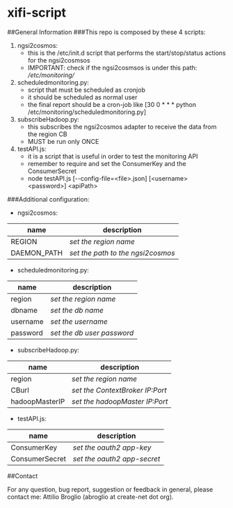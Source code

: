 xifi-script
===============
##General Information
###This repo is composed by these 4 scripts:
1. ngsi2cosmos:
    * this is the /etc/init.d script that performs the start/stop/status actions for the ngsi2cosmsos
    * IMPORTANT: check if the ngsi2cosmsos is under this path: */etc/monitoring/*
2. scheduledmonitoring.py:
    * script that must be scheduled as cronjob 
    * it should be scheduled as normal user
    * the final report should be a cron-job like [30 0 * * * python /etc/monitoring/scheduledmonitoring.py]
3.  subscribeHadoop.py:
    * this subscribes the ngsi2cosmos adapter to receive the data from the region CB
    * MUST be run only ONCE
4. testAPI.js:
    * it is a script that is useful in order to test the monitoring API
    * remember to require and set the ConsumerKey and the ConsumerSecret
    * node testAPI.js [--config-file=\<file\>.json] [\<username\> \<password\>] \<apiPath\>

###Additional configuration:
* ngsi2cosmos:

|name       |description |
|-----------|-----------|
|REGION|*set the region name*|
|DAEMON_PATH|*set the path to the ngsi2cosmos*|


* scheduledmonitoring.py:

|name       |description |
|-----------|-----------|
|region|*set the region name*|
|dbname|*set the db name*|
|username|*set the username*|
|password|*set the db user password*|


* subscribeHadoop.py:

|name       |description |
|-----------|-----------|
|region|*set the region name*|
|CBurl|*set the ContextBroker IP:Port*|
|hadoopMasterIP|*set the hadoopMaster IP:Port*|


* testAPI.js:

|name          |description |
|--------------|-----------|
|ConsumerKey|*set the oauth2 app-key*|
|ConsumerSecret|*set the oauth2 app-secret*|


##Contact

For any question, bug report, suggestion or feedback in general, please contact me: Attilio Broglio (abroglio at create-net dot org).
